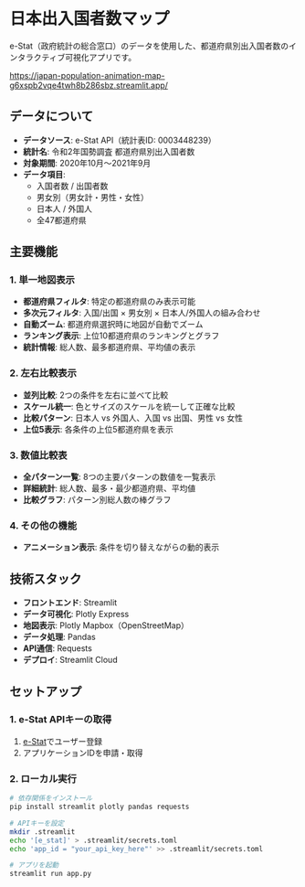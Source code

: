 # 日本出入国者数マップ

e-Stat（政府統計の総合窓口）のデータを使用した、都道府県別出入国者数のインタラクティブ可視化アプリです。

https://japan-population-animation-map-g6xspb2vqe4twh8b286sbz.streamlit.app/

## データについて

- **データソース**: e-Stat API（統計表ID: 0003448239）
- **統計名**: 令和2年国勢調査 都道府県別出入国者数
- **対象期間**: 2020年10月～2021年9月
- **データ項目**: 
  - 入国者数 / 出国者数
  - 男女別（男女計・男性・女性）
  - 日本人 / 外国人
  - 全47都道府県

## 主要機能

### 1. 単一地図表示
- **都道府県フィルタ**: 特定の都道府県のみ表示可能
- **多次元フィルタ**: 入国/出国 × 男女別 × 日本人/外国人の組み合わせ
- **自動ズーム**: 都道府県選択時に地図が自動でズーム
- **ランキング表示**: 上位10都道府県のランキングとグラフ
- **統計情報**: 総人数、最多都道府県、平均値の表示

### 2. 左右比較表示
- **並列比較**: 2つの条件を左右に並べて比較
- **スケール統一**: 色とサイズのスケールを統一して正確な比較
- **比較パターン**: 日本人 vs 外国人、入国 vs 出国、男性 vs 女性
- **上位5表示**: 各条件の上位5都道府県を表示

### 3. 数値比較表
- **全パターン一覧**: 8つの主要パターンの数値を一覧表示
- **詳細統計**: 総人数、最多・最少都道府県、平均値
- **比較グラフ**: パターン別総人数の棒グラフ

### 4. その他の機能
- **アニメーション表示**: 条件を切り替えながらの動的表示

## 技術スタック

- **フロントエンド**: Streamlit
- **データ可視化**: Plotly Express
- **地図表示**: Plotly Mapbox（OpenStreetMap）
- **データ処理**: Pandas
- **API通信**: Requests
- **デプロイ**: Streamlit Cloud

## セットアップ

### 1. e-Stat APIキーの取得
1. [e-Stat](https://www.e-stat.go.jp/)でユーザー登録
2. アプリケーションIDを申請・取得

### 2. ローカル実行
```bash
# 依存関係をインストール
pip install streamlit plotly pandas requests

# APIキーを設定
mkdir .streamlit
echo '[e_stat]' > .streamlit/secrets.toml
echo 'app_id = "your_api_key_here"' >> .streamlit/secrets.toml

# アプリを起動
streamlit run app.py
